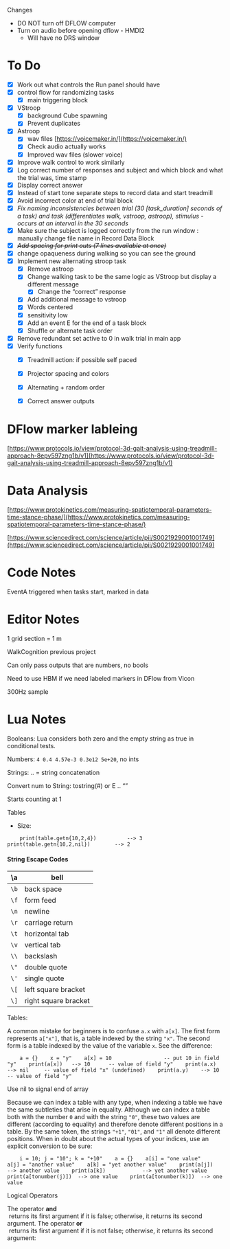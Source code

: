   

Changes

- DO NOT turn off DFLOW computer
- Turn on audio before opening dflow - HMDI2
    - Will have no DRS window

# To Do

- [x] Work out what controls the Run panel should have
- [x] control flow for randomizing tasks
    - [x] main triggering block
- [x] VStroop
    - [x] background Cube spawning
    - [x] Prevent duplicates
- [x] Astroop
    - [x] wav files [https://voicemaker.in/](https://voicemaker.in/)
    - [x] Check audio actually works
    - [x] Improved wav files (slower voice)
- [x] Improve walk control to work similarly
- [x] Log correct number of responses and subject and which block and what the trial was, time stamp
- [x] Display correct answer
- [x] Instead of start tone separate steps to record data and start treadmill
- [x] Avoid incorrect color at end of trial block
- [x] _Fix naming inconsistencies between trial (30 [task_duration] seconds of a task) and task (differentiates walk, vstroop, astroop), stimulus - occurs at an interval in the 30 seconds_
- [x] Make sure the subject is logged correctly from the run window : manually change file name in Record Data Block
- [x] ~~_Add spacing for print outs (7 lines available at once)_~~
- [x] change opaqueness during walking so you can see the ground
- [x] Implement new alternating stroop task
    - [x] Remove astroop
    - [x] Change walking task to be the same logic as VStroop but display a different message
        - [x] Change the “correct” response
    - [x] Add additional message to vstroop
    - [x] Words centered
    - [x] sensitivity low
    - [x] Add an event E for the end of a task block
    - [x] Shuffle or alternate task order
- [x] Remove redundant set active to 0 in walk trial in main app
- [x] Verify functions
    - [x] Treadmill action: if possible self paced
    - [x] Projector spacing and colors
    - [x] Alternating + random order
    - [x] Correct answer outputs

  

  

  

# DFlow marker lableing

[https://www.protocols.io/view/protocol-3d-gait-analysis-using-treadmill-approach-8epv597zng1b/v1](https://www.protocols.io/view/protocol-3d-gait-analysis-using-treadmill-approach-8epv597zng1b/v1)

# Data Analysis

[https://www.protokinetics.com/measuring-spatiotemporal-parameters-time-stance-phase/](https://www.protokinetics.com/measuring-spatiotemporal-parameters-time-stance-phase/)

[https://www.sciencedirect.com/science/article/pii/S0021929001001749](https://www.sciencedirect.com/science/article/pii/S0021929001001749)

# Code Notes

EventA triggered when tasks start, marked in data

# Editor Notes

1 grid section = 1 m

WalkCognition previous project

Can only pass outputs that are numbers, no bools

  

Need to use HBM if we need labeled markers in DFlow from Vicon

  

300Hz sample

# Lua Notes

Booleans: Lua considers both zero and the empty string as true in conditional tests.

Numbers: `4 0.4 4.57e-3 0.3e12 5e+20`, no ints

Strings: .. = string concatenation

Convert num to String: tostring(#) or E .. “”

Starts counting at 1

Tables

- Size:

```
    print(table.getn{10,2,4})          --> 3    print(table.getn{10,2,nil})        --> 2
```

#### String Escape Codes

|\a|bell|
|---|---|
|`\b`|back space|
|`\f`|form feed|
|`\n`|newline|
|`\r`|carriage return|
|`\t`|horizontal tab|
|`\v`|vertical tab|
|`\\`|backslash|
|`\"`|double quote|
|`\'`|single quote|
|`\[`|left square bracket|
|`\]`|right square bracket|

  
  

Tables:

A common mistake for beginners is to confuse `a.x` with `a[x]`. The first form represents `a["x"]`, that is, a table indexed by the string `"x"`. The second form is a table indexed by the value of the variable `x`. See the difference:

```
    a = {}    x = "y"    a[x] = 10                 -- put 10 in field "y"    print(a[x])   --> 10      -- value of field "y"    print(a.x)    --> nil     -- value of field "x" (undefined)    print(a.y)    --> 10      -- value of field "y"
```

Use nil to signal end of array

Because we can index a table with any type, when indexing a table we have the same subtleties that arise in equality. Although we can index a table both with the number `0` and with the string `"0"`, these two values are different (according to equality) and therefore denote different positions in a table. By the same token, the strings `"+1"`, `"01"`, and `"1"` all denote different positions. When in doubt about the actual types of your indices, use an explicit conversion to be sure:

```
    i = 10; j = "10"; k = "+10"    a = {}    a[i] = "one value"    a[j] = "another value"    a[k] = "yet another value"    print(a[j])            --> another value    print(a[k])            --> yet another value    print(a[tonumber(j)])  --> one value    print(a[tonumber(k)])  --> one value
```

  

Logical Operators

The operator **and**  
 returns its first argument if it is false; otherwise, it returns its second argument. The operator **or**  
 returns its first argument if it is not false; otherwise, it returns its second argument: